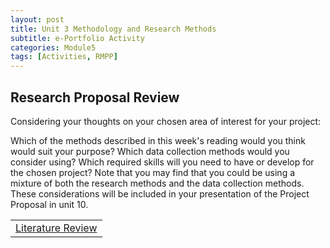 ```yaml
---
layout: post
title: Unit 3 Methodology and Research Methods
subtitle: e-Portfolio Activity
categories: Module5
tags: [Activities, RMPP]
---
```

<html lang="en">

<body>

<h2>Research Proposal Review</h2>
<p>Considering your thoughts on your chosen area of interest for your project:

Which of the methods described in this week's reading would you think would suit your purpose?
Which data collection methods would you consider using?
Which required skills will you need to have or develop for the chosen project?
Note that you may find that you could be using a mixture of both the research methods and the data collection methods. These considerations will be included in your presentation of the Project Proposal in unit 10.</p>



<table>
    <tr>
      <td> <a href="../../../../artefacts/RMPP-Unit02-e-Portfolio Activity 1.pdf" target="_blank" class="button large">Literature Review</a></td> 
    </tr>
</table>


</html>


